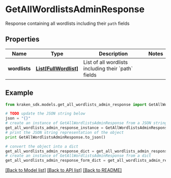 # GetAllWordlistsAdminResponse

Response containing all wordlists including their `path` fields

## Properties
Name | Type | Description | Notes
------------ | ------------- | ------------- | -------------
**wordlists** | [**List[FullWordlist]**](FullWordlist.md) | List of all wordlists including their &#x60;path&#x60; fields | 

## Example

```python
from kraken_sdk.models.get_all_wordlists_admin_response import GetAllWordlistsAdminResponse

# TODO update the JSON string below
json = "{}"
# create an instance of GetAllWordlistsAdminResponse from a JSON string
get_all_wordlists_admin_response_instance = GetAllWordlistsAdminResponse.from_json(json)
# print the JSON string representation of the object
print GetAllWordlistsAdminResponse.to_json()

# convert the object into a dict
get_all_wordlists_admin_response_dict = get_all_wordlists_admin_response_instance.to_dict()
# create an instance of GetAllWordlistsAdminResponse from a dict
get_all_wordlists_admin_response_form_dict = get_all_wordlists_admin_response.from_dict(get_all_wordlists_admin_response_dict)
```
[[Back to Model list]](../README.md#documentation-for-models) [[Back to API list]](../README.md#documentation-for-api-endpoints) [[Back to README]](../README.md)


